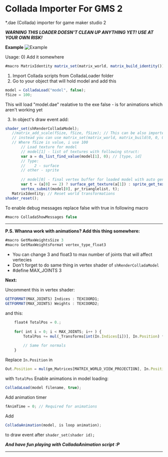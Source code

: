 # Collada Importer For GMS 2
*.dae (Collada) importer for game maker studio 2

***WARNING THIS LOADER DOESN'T CLEAN UP ANYTHING YET! USE AT YOUR OWN RISK!***

**Example**
![Example](Example.png)

Usage:
 0) Add it somewhere
 ```javascript
 #macro MatrixIdentity matrix_set(matrix_world, matrix_build_identity());
 ```
 
 1) Import Collada scripts from ColladaLoader folder
 2) Go to your object that will hold model and add this
 
 ```javascript
 model = ColladaLoad("model", false);
 fSize = 100;
 ```
 
 This will load "model.dae" realative to the exe
 false - is for animations which aren't working yet
 
 3) In object's draw event add:
 ```javascript
 shader_set(shRenderColladaModel);
    //matrix_add_scale(fSize, fSize, fSize); // This can be also imported from this project
    // instead you can use matrix_set(matrix_world, matrix_build(0, 0, 0, 0, 0, 0, fSize, fSize, fSize));
    // Where fSize is value, i use 100
        // Load texture for model
        // model[1] - list of textures with following struct:
        var a = ds_list_find_value(model[1], 0); // [type, id]
        // Type:
        //    2 - surface
        // other - sprite
        
        // model[0] - final vertex buffer for loaded model with auto generated format
        var t = (a[0] == 2) ? surface_get_texture(a[1]) : sprite_get_texture(a[1], 0);
        vertex_submit(model[0], pr_trianglelist, t);
    MatrixIdentity; // Reset world transformations
shader_reset();
 ```

To enable debug messages replace false with true in following macro

```javascript
#macro ColladaShowMessages false
```
 
***
**P.S. Whanna work with animations? Add this thing somewhere:**

```javascript
#macro GetMaxWeightsSize 3
#macro GetMaxWeightsFormat vertex_type_float3
```
* You can change 3 and float3 to max number of joints that will affect vertecies
* Don't forget to do same thing in vertex shader of ```shRenderColladaModel```
* #define MAX_JOINTS 3

**Next:**

Uncomment this in vertex shader:
```javascript
GETFORMAT(MAX_JOINTS) Indices : TEXCOORD1;
GETFORMAT(MAX_JOINTS) Weights : TEXCOORD2;
```
and this:
```javascript
    float4 TotalPos = 0.;
    
    for( int i = 0; i < MAX_JOINTS; i++ ) {
        TotalPos += mul(_Transforms[int(In.Indices[i])], In.Position) * In.Weights[i];
        
        // Same for normals
    }
```
Replace ```In.Position``` in 
```javascript
Out.Position = mul(gm_Matrices[MATRIX_WORLD_VIEW_PROJECTION], In.Position);
```
with ```TotalPos```
Enable animations in model loading:
```javascript
ColladaLoad(model filename, true);
```
Add animation timer
```javascript
fAnimTime = 0; // Required for animations
```
Add
```javascript
ColladaAnimation(model, is loop animation);
```
to draw event after ```shader_set(shader id);```

***And have fun playing with ColladaAnimation script :P***


***
